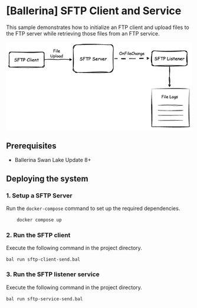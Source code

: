 # [Ballerina] SFTP Client and Service

This sample demonstrates how to initialize an FTP client and upload files to the FTP server while retrieving those files from an FTP service.

![Overview: SFTP Client & Service](./resources/sftp-diagram.png)

## Prerequisites

- Ballerina Swan Lake Update 8+

## Deploying the system

### 1. Setup a SFTP Server

Run the `docker-compose` command to set up the required dependencies.

```sh
    docker compose up
```

### 2. Run the SFTP client

Execute the following command in the project directory.

```ballerina
bal run sftp-client-send.bal
```

### 3. Run the SFTP listener service

Execute the following command in the project directory.

```ballerina
bal run sftp-service-send.bal
```
